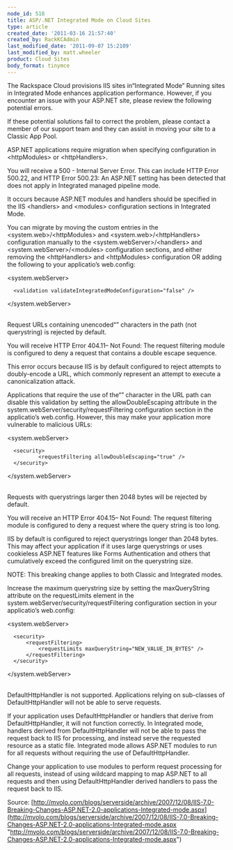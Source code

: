 ```yaml
---
node_id: 518
title: ASP/.NET Integrated Mode on Cloud Sites
type: article
created_date: '2011-03-16 21:57:40'
created_by: RackKCAdmin
last_modified_date: '2011-09-07 15:2109'
last_modified_by: matt.wheeler
product: Cloud Sites
body_format: tinymce
---
```


The Rackspace Cloud provisions IIS sites in&ldquo;Integrated Mode&rdquo; Running
sites in Integrated Mode enhances application performance. However, if
you encounter an issue with your ASP.NET site, please review the
following potential errors.

If these potential solutions fail to correct the problem, please contact
a member of our support team and they can assist in moving your site to
a Classic App Pool.

ASP.NET applications require migration when specifying configuration in
\<httpModules\> or \<httpHandlers\>.

You will receive a 500 - Internal Server Error. This can include HTTP
Error 500.22, and HTTP Error 500.23: An ASP.NET setting has been
detected that does not apply in Integrated managed pipeline mode.

It occurs because ASP.NET modules and handlers should be specified in
the IIS \<handlers\> and \<modules\> configuration sections in
Integrated Mode.

You can migrate by moving the custom entries in the
\<system.web\>/\<httpModules\> and \<system.web\>/\<httpHandlers\>
configuration manually to the \<system.webServer\>/\<handlers\> and
\<system.webServer\>/\<modules\> configuration sections, and either
removing the \<httpHandlers\> and \<httpModules\> configuration OR
adding the following to your applicatio&rsquo;s web.config:

\<system.webServer\>

      <validation validateIntegratedModeConfiguration="false" />

\</system.webServer\>

\
 Request URLs containing unencoded&ldquo;&rdquo; characters in the path (not
querystring) is rejected by default.

You will receive HTTP Error 404.11&ndash; Not Found: The request filtering
module is configured to deny a request that contains a double escape
sequence.

This error occurs because IIS is by default configured to reject
attempts to doubly-encode a URL, which commonly represent an attempt to
execute a canonicalization attack.

Applications that require the use of the&ldquo;&rdquo; character in the URL path
can disable this validation by setting the allowDoubleEscaping attribute
in the system.webServer/security/requestFiltering configuration section
in the applicatio&rsquo;s web.config. However, this may make your application
more vulnerable to malicious URLs:

\<system.webServer\>

      <security>
              <requestFiltering allowDoubleEscaping="true" />
      </security>

\</system.webServer\>

\
 Requests with querystrings larger then 2048 bytes will be rejected by
default.

You will receive an HTTP Error 404.15&ndash; Not Found: The request filtering
module is configured to deny a request where the query string is too
long.

IIS by default is configured to reject querystrings longer than 2048
bytes. This may affect your application if it uses large querystrings or
uses cookieless ASP.NET features like Forms Authentication and others
that cumulatively exceed the configured limit on the querystring size.

NOTE: This breaking change applies to both Classic and Integrated modes.

Increase the maximum querystring size by setting the maxQueryString
attribute on the requestLimits element in the
system.webServer/security/requestFiltering configuration section in your
applicatio&rsquo;s web.config:

\<system.webServer\>

      <security>
          <requestFiltering>
              <requestLimits maxQueryString="NEW_VALUE_IN_BYTES" />
          </requestFiltering>
      </security>

\</system.webServer\>

\
 DefaultHttpHandler is not supported. Applications relying on
sub-classes of DefaultHttpHandler will not be able to serve requests.

If your application uses DefaultHttpHandler or handlers that derive from
DefaultHttpHandler, it will not function correctly. In Integrated mode,
handlers derived from DefaultHttpHandler will not be able to pass the
request back to IIS for processing, and instead serve the requested
resource as a static file. Integrated mode allows ASP.NET modules to run
for all requests without requiring the use of DefaultHttpHandler.

Change your application to use modules to perform request processing for
all requests, instead of using wildcard mapping to map ASP.NET to all
requests and then using DefaultHttpHandler derived handlers to pass the
request back to IIS.

Source:
[http://mvolo.com/blogs/serverside/archive/2007/12/08/IIS-7.0-Breaking-Changes-ASP.NET-2.0-applications-Integrated-mode.aspx](http://mvolo.com/blogs/serverside/archive/2007/12/08/IIS-7.0-Breaking-Changes-ASP.NET-2.0-applications-Integrated-mode.aspx "http://mvolo.com/blogs/serverside/archive/2007/12/08/IIS-7.0-Breaking-Changes-ASP.NET-2.0-applications-Integrated-mode.aspx")

